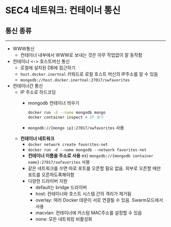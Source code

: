 # SEC4 네트워크: 컨테이너 통신

## 통신 종류

---

- WWW통신
  - 컨테이너 내부에서 WWW로 보내는 것은 아무 작업없이 잘 동작함
- 컨테이너 <-> 호스트머신 통신
  - 로컬에 설치된 DB에 접근하기
  - `host.docker.inertnal` 키워드로 로컬 호스트 머신의 IP주소를 알 수 있음
  - `mongodb://host.docker.inertnal:27017/swfavorites`
- 컨테이너간 통신
  - IP 주소로 하드코딩
    - mongodb 컨테이너 띄우기

      ```bash
      docker run -d --name mongodb mongo
      docker container inspect # IP 찾기
      
      ```

    - `mongodb://{mongo ip}:27017/swfavorites` 사용
  - **컨테이너 네트워크**
    - `docker network create favorites-net` 
    - `docker run -d --name mongodb --network favorites-net`
    - **컨테이너 이름을 주소로 사용** ex) `mongodb://{mongodb container name}:27017/swfavorites` 사용
    - 같은 네트워크를 쓰면 따로 포트를 오픈할 필요 없음. 외부로 오픈할 때만 포트를 오픈하도록해야함
    - 다양한 드라이버 지원
      - default는 bridge 드라이버
      - host: 컨테이너와 호스트 시스템 간의 격리가 제거됨
      - overlay: 여러 Docker 데몬이 서로 연결될 수 있음. Swarm모드에서 사용
      - macvlan: 컨테이너에 커스텀 MAC주소를 설정할 수 있음
      - none: 모든 네트워킹 비활성화
